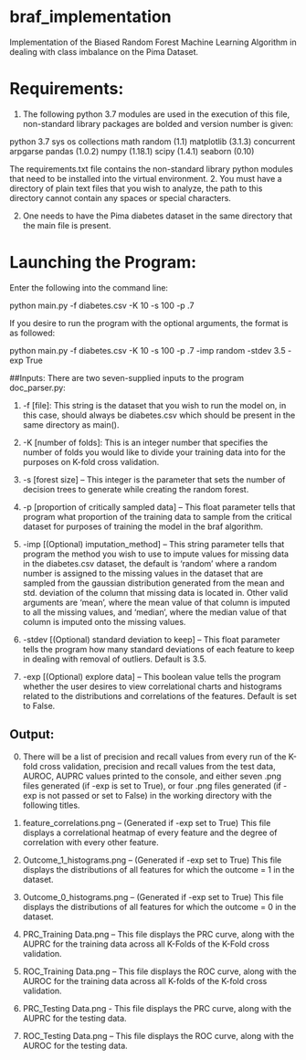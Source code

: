 # braf_implementation
Implementation of the Biased Random Forest Machine Learning Algorithm in dealing with class imbalance on the Pima Dataset.

# Requirements:
1. The following python 3.7 modules are used in the execution of this file, non-standard library packages are bolded and version number is given:

python 3.7
sys
os
collections
math
random (1.1)
matplotlib (3.1.3)
concurrent 
arpgarse
pandas (1.0.2)
numpy (1.18.1)
scipy (1.4.1)
seaborn (0.10)

The requirements.txt file contains the non-standard library python modules that need to be installed into the virtual environment. 2.	You must have a directory of plain text files that you wish to analyze, the path to this directory cannot contain any spaces or special characters.

2. One needs to have the Pima diabetes dataset in the same directory that the main file is present.


# Launching the Program:

Enter the following into the command line:

python main.py -f diabetes.csv -K 10 -s 100 -p .7

If you desire to run the program with the optional arguments, the format is as followed:

python main.py -f diabetes.csv -K 10 -s 100 -p .7 -imp random -stdev 3.5 -exp True

##Inputs: 
There are two seven-supplied inputs to the program doc_parser.py:
1.	-f [file]: This string is the dataset that you wish to run the model on, in this case, should always be diabetes.csv which should be present in the same directory as main().

2.	-K [number of folds]: This is an integer number that specifies the number of folds you would like to divide your training data into for the purposes on K-fold cross validation.
3.	-s [forest size] – This integer is the parameter that sets the number of decision trees to generate while creating the random forest.

4.	-p [proportion of critically sampled data] – This float parameter tells that program what proportion of the training data to sample from the critical dataset for purposes of training the model in the braf algorithm.

5.	-imp [(Optional) imputation_method] – This string parameter tells that program the method you wish to use to impute values for missing data in the diabetes.csv dataset, the default is ‘random’ where a random number is assigned to the missing values in the dataset that are sampled from the gaussian distribution generated from the mean and std. deviation of the column that missing data is located in. Other valid arguments are ‘mean’, where the mean value of that column is imputed to all the missing values, and ‘median’, where the median value of that column is imputed onto the missing values.

6.	-stdev [(Optional) standard deviation to keep] – This float parameter tells the program how many standard deviations of each feature to keep in dealing with removal of outliers. Default is 3.5. 

7.	-exp [(Optional) explore data] – This boolean value tells the program whether the user desires to view correlational charts and histograms related to the distributions and correlations of the features. Default is set to False.

## Output:
0.  There will be a list of precision and recall values from every run of the K-fold cross validation, precision and recall values from the test data, AUROC, AUPRC values printed to the console, and either seven .png files generated (if -exp is set to True), or four .png files generated (if -exp is not passed or set to False) in the working directory with the following titles.
1.	feature_correlations.png – (Generated if -exp set to True) This file displays a correlational heatmap of every feature and the degree of correlation with every other feature.

2.	Outcome_1_histograms.png – (Generated if -exp set to True) This file displays the distributions of all features for which the outcome = 1 in the dataset.

3.	Outcome_0_histograms.png – (Generated if -exp set to True) This file displays the distributions of all features for which the outcome = 0 in the dataset.

4.	PRC_Training Data.png – This file displays the PRC curve, along with the AUPRC for the training data across all K-Folds of the K-Fold cross validation.

5.	ROC_Training Data.png – This file displays the ROC curve, along with the AUROC for the training data across all K-folds of the K-fold cross validation.

6.	PRC_Testing Data.png - This file displays the PRC curve, along with the AUPRC for the testing data.

7.	ROC_Testing Data.png – This file displays the ROC curve, along with the AUROC for the testing data.
